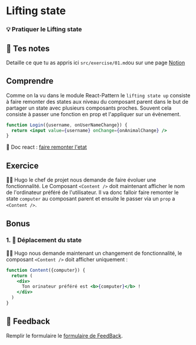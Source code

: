 # Lifting state

### 💡 Pratiquer le Lifting state

## 📝 Tes notes

Detaille ce que tu as appris ici
`src/exercise/01.md`ou sur une page [Notion](https://go.mikecodeur.com/course-notes-template)

## Comprendre

Comme on la vu dans le module React-Pattern le `lifting state up` consiste à
faire remonter des states aux niveau du composant parent dans le but de partager
un state avec plusieurs composants proches. Souvent cela consiste à passer une
fonction en prop et l'appliquer sur un évènement.

```jsx
function Login({username, onUserNameChange}) {
  return <input value={username} onChange={onAnimalChange} />
}
```

📑 Doc react :
[faire remonter l'etat](https://fr.reactjs.org/docs/lifting-state-up.html)

## Exercice

👨‍✈️ Hugo le chef de projet nous demande de faire évoluer une fonctionnalité. Le
Composant `<Content />` doit maintenant afficher le nom de l'ordinateur préféré
de l'utilisateur. Il va donc falloir faire remonter le state `computer` au
composant parent et ensuite le passer via un `prop` a `<Content />`.

## Bonus

### 1. 🚀 Déplacement du state

👨‍✈️ Hugo nous demande maintenant un changement de fonctionnalité, le composant
`<Content />` doit afficher uniquement :

```jsx
function Content({computer}) {
  return (
    <div>
      Ton orinateur préféré est <b>{computer}</b> !
    </div>
  )
}
```

## 🐜 Feedback

Remplir le formulaire le
[formulaire de FeedBack](https://go.mikecodeur.com/cours-react-avis).
